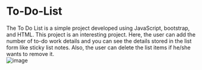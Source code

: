 # To-Do-List
The To Do List is a simple project developed using JavaScript, bootstrap, and HTML. This project is an interesting project. Here, the user can add the number of to-do work details and you can see the details stored in the list form like sticky list notes. Also, the user can delete the list items if he/she wants to remove it.  
![image](https://user-images.githubusercontent.com/57036820/220757004-51740297-d6c9-4162-9ce3-92ce10b62d8d.png)
